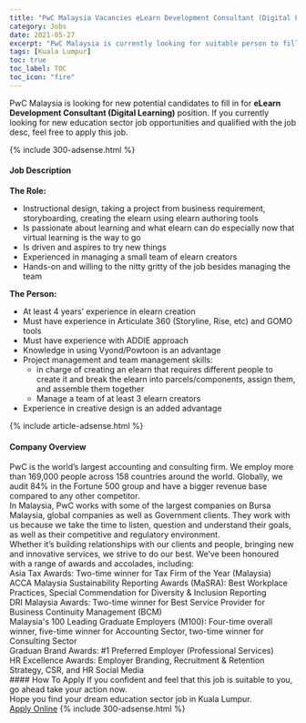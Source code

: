 ```yaml
---
title: "PwC Malaysia Vacancies eLearn Development Consultant (Digital Learning)" 
category: Jobs 
date: 2021-05-27 
excerpt: "PwC Malaysia is currently looking for suitable person to fill in the eLearn Development Consultant (Digital Learning) which positioned at Kuala Lumpur" 
tags: [Kuala Lumpur] 
toc: true 
toc_label: TOC 
toc_icon: "fire" 
--- 
```


<p>PwC Malaysia is looking for new potential candidates to fill in for <b>eLearn Development Consultant (Digital Learning)</b> position. If you currently looking for new education sector job opportunities and qualified with the job desc, feel free to apply this job.
</p>{% include 300-adsense.html %} 
<div><div><h4>Job Description</h4></div><div><div><span><div><div><strong>The Role:</strong></div><ul><li>Instructional design, taking a project from business requirement, storyboarding, creating the elearn using elearn authoring tools</li><li>Is passionate about learning and what elearn can do especially now that virtual learning is the way to go</li><li>Is driven and aspires to try new things</li><li>Experienced in managing a small team of elearn creators</li><li>Hands-on and willing to the nitty gritty of the job besides managing the team&#160;</li></ul><div><strong>The Person:</strong></div><ul><li>At least 4 years&#8217; experience in elearn creation</li><li>Must have experience in Articulate 360 (Storyline, Rise, etc) and GOMO tools</li><li>Must have experience with ADDIE approach</li><li>Knowledge in using Vyond/Powtoon is an advantage</li><li>Project management and team management skills:<ul><li>in charge of creating an elearn that requires different people to create it and break the elearn into parcels/components, assign them, and assemble them together</li><li>Manage a team of at least 3 elearn creators</li></ul></li><li>Experience in creative design is an added advantage</li></ul></div></span></div></div></div> 
{% include article-adsense.html %} 
<div><div><h4>Company Overview</h4></div><div><div><span><div><div>
	PwC is the world&#8217;s largest accounting and consulting firm. We employ more than 169,000 people across 158 countries around the world. Globally, we audit 84% in the Fortune 500 group and have a bigger revenue base compared to any other competitor.</div>
<div>
	In Malaysia, PwC works with some of the largest companies on Bursa Malaysia, global companies as well as Government clients. They work with us because we take the time to listen, question and understand their goals, as well as their competitive and regulatory environment.</div>
<div>
	Whether it&#8217;s building relationships with our clients and people, bringing new and innovative services, we strive to do our best. We&#8217;ve been honoured with a range of awards and accolades, including:</div>
<div>
	Asia Tax Awards: Two-time winner for Tax Firm of the Year (Malaysia)<br>
	ACCA Malaysia Sustainability Reporting Awards (MaSRA): Best Workplace Practices, Special Commendation for Diversity &amp; Inclusion Reporting<br>
	DRI Malaysia Awards: Two-time winner for Best Service Provider for Business Continuity Management (BCM)<br>
	Malaysia's 100 Leading Graduate Employers (M100): Four-time overall winner, five-time winner for Accounting Sector, two-time winner for Consulting Sector<br>
	Graduan Brand Awards: #1 Preferred Employer (Professional Services)<br>
	HR Excellence Awards: Employer Branding, Recruitment &amp; Retention Strategy, CSR, and HR Social Media</div></div></span></div></div></div> 
#### How To Apply 
If you confident and feel that this job is suitable to you, go ahead take your action now. <br/> 
Hope you find your dream education sector job in Kuala Lumpur. <br/> 
<a href="https://www.jobstreet.com.my/en/job/elearn-development-consultant-digital-learning-4576761?jobId=jobstreet-my-job-4576761" class="btn btn--info" target="_blank" rel="nofollow noopenner">Apply Online</a> 
{% include 300-adsense.html %} 